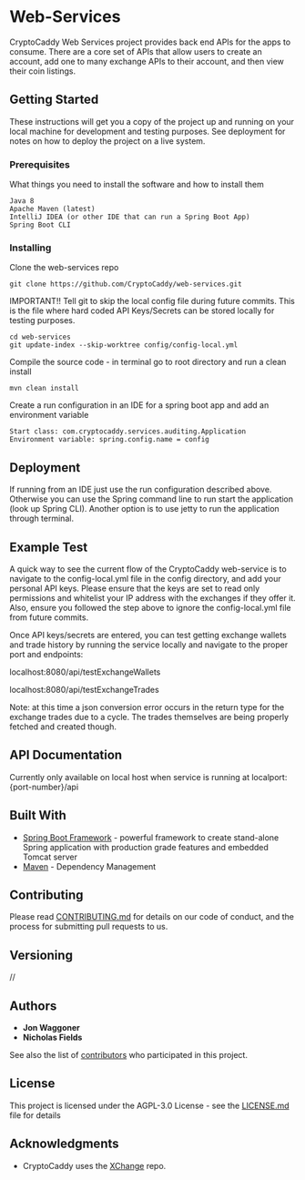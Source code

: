 # Web-Services

CryptoCaddy Web Services project provides back end APIs for the apps to consume.  There are a core set of APIs that allow users to create an account, add one to many exchange APIs to their account, and then view their coin listings.

## Getting Started

These instructions will get you a copy of the project up and running on your local machine for development and testing purposes. See deployment for notes on how to deploy the project on a live system.

### Prerequisites

What things you need to install the software and how to install them

```
Java 8
Apache Maven (latest)
IntelliJ IDEA (or other IDE that can run a Spring Boot App)
Spring Boot CLI 
```

### Installing

Clone the web-services repo

```
git clone https://github.com/CryptoCaddy/web-services.git
```

IMPORTANT!! Tell git to skip the local config file during future commits. 
This is the file where hard coded API Keys/Secrets can be stored locally for testing purposes.

```
cd web-services
git update-index --skip-worktree config/config-local.yml
```


Compile the source code - in terminal go to root directory and run a clean install

```
mvn clean install
```

Create a run configuration in an IDE for a spring boot app and add an environment variable

```
Start class: com.cryptocaddy.services.auditing.Application
Environment variable: spring.config.name = config
```


## Deployment

If running from an IDE just use the run configuration described above.  
Otherwise you can use the Spring command line to run start the application (look up Spring CLI).
Another option is to use jetty to run the application through terminal.

## Example Test

A quick way to see the current flow of the CryptoCaddy web-service is to navigate to the config-local.yml file in the config directory, and add your personal API keys.
Please ensure that the keys are set to read only permissions and whitelist your IP address with the exchanges if they offer it.
Also, ensure you followed the step above to ignore the config-local.yml file from future commits.

Once API keys/secrets are entered, you can test getting exchange wallets and trade history by running the service locally and navigate to the proper port and endpoints:

localhost:8080/api/testExchangeWallets

localhost:8080/api/testExchangeTrades 

Note: at this time a json conversion error occurs in the return type for the exchange trades due to a cycle. The trades themselves are being properly fetched and created though.

## API Documentation

Currently only available on local host when service is running at localport:{port-number}/api

## Built With

* [Spring Boot Framework](https://spring.io/docs/) - powerful framework to create stand-alone Spring application with production grade features and embedded Tomcat server
* [Maven](https://maven.apache.org/) - Dependency Management

## Contributing

Please read [CONTRIBUTING.md]() for details on our code of conduct, and the process for submitting pull requests to us.

## Versioning

//

## Authors

* **Jon Waggoner** 
* **Nicholas Fields** 

See also the list of [contributors](https://github.com/CryptoCaddy/web-services/contributors) who participated in this project.

## License

This project is licensed under the AGPL-3.0 License - see the [LICENSE.md](https://github.com/CryptoCaddy/web-services/blob/master/LICENSE) file for details

## Acknowledgments

* CryptoCaddy uses the [XChange](https://github.com/timmolter/XChange) repo.
